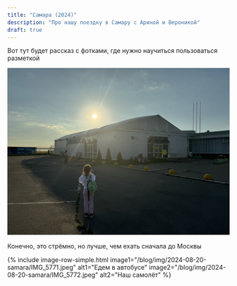 ```yaml
---
title: "Самара (2024)"
description: "Про нашу поездку в Самару с Ариной и Вероникой"
draft: true
---
```

Вот тут будет рассказ с фотками, где нужно научиться пользоваться разметкой

![Вот такой аэропорт](/blog/img/2024-08-20-samara/IMG_5766.jpeg)

Конечно, это стрёмно, но лучше, чем ехать сначала до Москвы

{% include image-row-simple.html image1="/blog/img/2024-08-20-samara/IMG_5771.jpeg" alt1="Едем в автобусе" image2="/blog/img/2024-08-20-samara/IMG_5772.jpeg" alt2="Наш самолёт" %}
